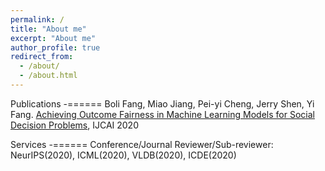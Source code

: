 ```yaml
---
permalink: /
title: "About me"
excerpt: "About me"
author_profile: true
redirect_from: 
  - /about/
  - /about.html
--- 
```



Publications
-======
Boli Fang, Miao Jiang, Pei-yi Cheng, Jerry Shen, Yi Fang. [Achieving Outcome Fairness in Machine Learning Models for Social Decision Problems](https://www.ijcai.org/Proceedings/2020/62), IJCAI 2020


Services
-======
Conference/Journal Reviewer/Sub-reviewer: NeurIPS(2020), ICML(2020), VLDB(2020), ICDE(2020)
